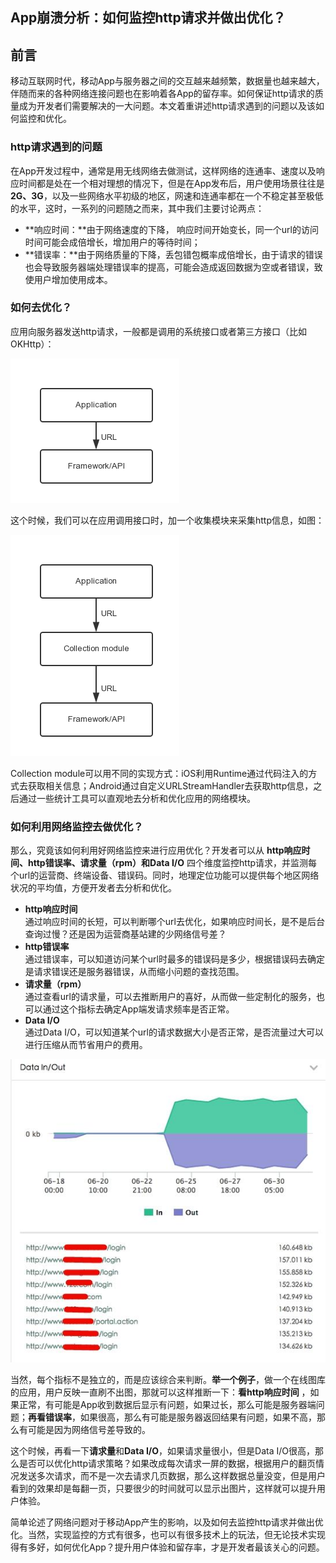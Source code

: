 ﻿App崩溃分析：如何监控http请求并做出优化？
----------------

## 前言 ##
移动互联网时代，移动App与服务器之间的交互越来越频繁，数据量也越来越大，伴随而来的各种网络连接问题也在影响着各App的留存率。如何保证http请求的质量成为开发者们需要解决的一大问题。本文着重讲述http请求遇到的问题以及该如何监控和优化。

### http请求遇到的问题 ###
在App开发过程中，通常是用无线网络去做测试，这样网络的连通率、速度以及响应时间都是处在一个相对理想的情况下，但是在App发布后，用户使用场景往往是**2G、3G**，以及一些网络水平初级的地区，网速和连通率都在一个不稳定甚至极低的水平，这时，一系列的问题随之而来，其中我们主要讨论两点：

- **响应时间：**由于网络速度的下降， 响应时间开始变长，同一个url的访问时间可能会成倍增长，增加用户的等待时间；
- **错误率：**由于网络质量的下降，丢包错包概率成倍增长，由于请求的错误也会导致服务器端处理错误率的提高，可能会造成返回数据为空或者错误，致使用户增加使用成本。

### 如何去优化？ ###
应用向服务器发送http请求，一般都是调用的系统接口或者第三方接口（比如OKHttp）：

![](images/http_monitoring_optimization/559a16b4b7f10.jpg)

这个时候，我们可以在应用调用接口时，加一个收集模块来采集http信息，如图：

![](images/http_monitoring_optimization/559a17211a615.jpg)

Collection module可以用不同的实现方式：iOS利用Runtime通过代码注入的方式去获取相关信息；Android通过自定义URLStreamHandler去获取http信息，之后通过一些统计工具可以直观地去分析和优化应用的网络模块。

### 如何利用网络监控去做优化？ ###
那么，究竟该如何利用好网络监控来进行应用优化？开发者可以从 **http响应时间、http错误率、请求量（rpm）和Data I/O** 四个维度监控http请求，并监测每个url的运营商、终端设备、错误码。同时，地理定位功能可以提供每个地区网络状况的平均值，方便开发者去分析和优化。

- **http响应时间** </br>
通过响应时间的长短，可以判断哪个url去优化，如果响应时间长，是不是后台查询过慢？还是因为运营商基站建的少网络信号差？
- **http错误率** </br>
通过错误率，可以知道访问某个url时最多的错误码是多少，根据错误码去确定是请求错误还是服务器错误，从而缩小问题的查找范围。
- **请求量（rpm）** </br>
通过查看url的请求量，可以去推断用户的喜好，从而做一些定制化的服务，也可以通过这个指标去确定App端发请求频率是否正常。
- **Data I/O** </br>
通过Data I/O，可以知道某个url的请求数据大小是否正常，是否流量过大可以进行压缩从而节省用户的费用。

![](images/http_monitoring_optimization/559a17d654c37_middle.jpg)

当然，每个指标不是独立的，而是应该综合来判断。**举一个例子**，做一个在线图库的应用，用户反映一直刷不出图，那就可以这样推断一下：**看http响应时间** ，如果正常，有可能是App收到数据后显示有问题，如果过长，那么可能是服务器端问题；**再看错误率**，如果很高，那么有可能是服务器返回结果有问题，如果不高，那么有可能是因为网络信号差导致的。

这个时候，再看一下**请求量**和**Data I/O**，如果请求量很小，但是Data I/O很高，那么是否可以优化http请求策略？如果改成每次请求一屏的数据，根据用户的翻页情况发送多次请求，而不是一次去请求几页数据，那么这样数据总量没变，但是用户看到的效果却是每翻一页，只要很少的时间就可以显示出图片，这样就可以提升用户体验。

简单论述了网络问题对于移动App产生的影响，以及如何去监控http请求并做出优化。当然，实现监控的方式有很多，也可以有很多技术上的玩法，但无论技术实现得有多好，如何优化App？提升用户体验和留存率，才是开发者最该关心的问题。





